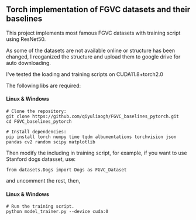 ## Torch implementation of FGVC datasets and their baselines

This project implements most famous FGVC datasets with training script using ResNet50.

As some of the datasets are not available online or structure has been changed, I reoganized the structure and upload them to google drive for auto downloading.

I've tested the loading and training scripts on CUDA11.8+torch2.0

The following libs are required:

#### Linux & Windows
```shell
# Clone the repository:
git clone https://github.com/qiyuliaogh/FGVC_baselines_pytorch.git
cd FGVC_baselines_pytorch

# Install dependencies: 
pip install torch numpy time tqdm albumentations torchvision json pandas cv2 random scipy matplotlib
```

Then modify the including in training script, for example, if you want to use Stanford dogs datasset, use:

```shell
from datasets.Dogs import Dogs as FGVC_Dataset
```
and uncomment the rest, then,

#### Linux & Windows
```shell
# Run the training script.
python model_trainer.py --device cuda:0
```